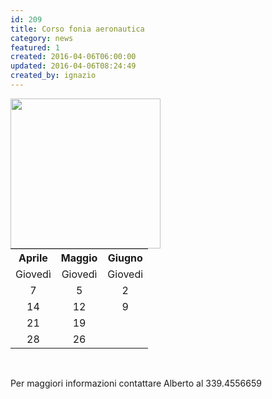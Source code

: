 ```yaml
---
id: 209
title: Corso fonia aeronautica
category: news
featured: 1
created: 2016-04-06T06:00:00
updated: 2016-04-06T08:24:49
created_by: ignazio
---
```

<div style="float: left;">
 <img border="0" src="images/stories/headphone.png" width="240"/>
</div>
<div>
 <table border="0" id="tab209" style="width: 350px;">
  <tbody>
   <tr>
    <th>
     Aprile
    </th>
    <th>
     Maggio
    </th>
    <th>
     Giugno
    </th>
   </tr>
   <tr>
    <td style="text-align: center;">
     Giovedì
    </td>
    <td style="text-align: center;">
     Giovedì
    </td>
    <td style="text-align: center;">
     Giovedi
    </td>
   </tr>
   <tr>
    <td style="text-align: center;">
     7
    </td>
    <td style="text-align: center;">
     5
    </td>
    <td style="text-align: center;">
     2
    </td>
   </tr>
   <tr>
    <td style="text-align: center;">
     14
    </td>
    <td style="text-align: center;">
     12
    </td>
    <td style="text-align: center;">
     9
    </td>
   </tr>
   <tr>
    <td style="text-align: center;">
     21
    </td>
    <td style="text-align: center;">
     19
    </td>
    <td style="text-align: center;">
    </td>
   </tr>
   <tr>
    <td style="text-align: center;">
     28
    </td>
    <td style="text-align: center;">
     26
    </td>
    <td style="text-align: center;">
    </td>
   </tr>
  </tbody>
 </table>
 <br/>
 <p>
  Per maggiori informazioni contattare Alberto al 339.4556659
 </p>
</div>
<script type="text/javascript">
 // <![CDATA[
var today    = new Date(); 
   var thursday = new Date( today.getFullYear()
                          , today.getMonth()
                          , today.getDay() <=4 ? today.getDate()+(4-today.getDay()) : today.getDate()+(7+4-today.getDay()));

   $('#tab209 td').filter( function(index) {
      return $(this).text() == thursday.getDate()
   }).css('background-color', '#d5e6ff;');
// ]]>
</script>
